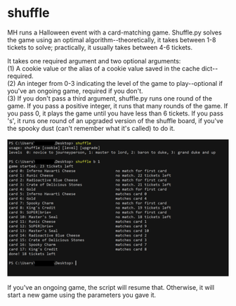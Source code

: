 # shuffle
MH runs a Halloween event with a card-matching game. Shuffle.py solves the game using an optimal algorithm--theoretically, it takes between 1-8 tickets to solve; practically, it usually takes between 4-6 tickets. 

It takes one required argument and two optional arguments: <br>
(1) A cookie value or the alias of a cookie value saved in the cache dict--required.<br>
(2) An integer from 0-3 indicating the level of the game to play--optional if you've an ongoing game, required if you don't.<br>
(3) If you don't pass a third argument, shuffle.py runs one round of the game. If you pass a positive integer, it runs that many rounds of the game. If you pass 0, it plays the game until you have less than 6 tickets. If you pass 's', it runs one round of an upgraded version of the shuffle board, if you've the spooky dust (can't remember what it's called) to do it.
<br><br>
![shuffle-example](../img/shuffle-example.png)

If you've an ongoing game, the script will resume that. Otherwise, it will start a new game using the parameters you gave it.
